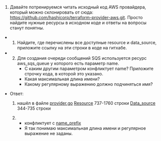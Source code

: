 1. Давайте потренируемся читать исходный код AWS провайдера, который можно склонировать от сюда: https://github.com/hashicorp/terraform-provider-aws.git. Просто найдите нужные ресурсы в исходном коде и ответы на вопросы станут понятны.

 - 1. Найдите, где перечислены все доступные resource и data_source, приложите ссылку на эти строки в коде на гитхабе.
 - 2. Для создания очереди сообщений SQS используется ресурс aws_sqs_queue у которого есть параметр name.
       * С каким другим параметром конфликтует name? Приложите строчку кода, в которой это указано.
       * Какая максимальная длина имени?
       * Какому регулярному выражению должно подчиняться имя?

 - Ответ:
   1. нашёл в файле [provider.go](https://github.com/hashicorp/terraform-provider-aws/blob/main/internal/provider/provider.go)
   [Resource](https://github.com/hashicorp/terraform-provider-aws/blob/main/internal/provider/provider.go#L737) 737-1760 строки
   [Data_source](https://github.com/hashicorp/terraform-provider-aws/blob/main/internal/provider/provider.go#L344) 344-735 строки


   2. - конфликтует с [name_prefix](https://github.com/hashicorp/terraform-provider-aws/blob/5902887f418edd969cff285acb35464a9c435c11/internal/service/sqs/queue.go#L88)
      - Я так понимаю максимальная длина имени и регулярное выражение не заданы.
